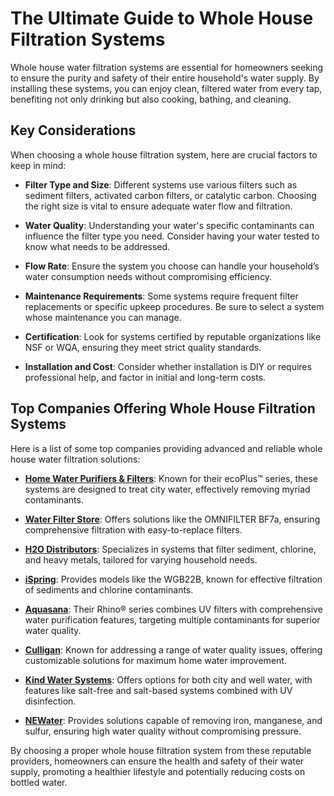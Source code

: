 # The Ultimate Guide to Whole House Filtration Systems

Whole house water filtration systems are essential for homeowners seeking to ensure the purity and safety of their entire household's water supply. By installing these systems, you can enjoy clean, filtered water from every tap, benefiting not only drinking but also cooking, bathing, and cleaning.

## Key Considerations

When choosing a whole house filtration system, here are crucial factors to keep in mind:

- **Filter Type and Size**: Different systems use various filters such as sediment filters, activated carbon filters, or catalytic carbon. Choosing the right size is vital to ensure adequate water flow and filtration.
  
- **Water Quality**: Understanding your water's specific contaminants can influence the filter type you need. Consider having your water tested to know what needs to be addressed.

- **Flow Rate**: Ensure the system you choose can handle your household’s water consumption needs without compromising efficiency.

- **Maintenance Requirements**: Some systems require frequent filter replacements or specific upkeep procedures. Be sure to select a system whose maintenance you can manage.

- **Certification**: Look for systems certified by reputable organizations like NSF or WQA, ensuring they meet strict quality standards.

- **Installation and Cost**: Consider whether installation is DIY or requires professional help, and factor in initial and long-term costs.

## Top Companies Offering Whole House Filtration Systems

Here is a list of some top companies providing advanced and reliable whole house water filtration solutions:

- **[Home Water Purifiers & Filters](/dir/home_water_purifiers__filters)**: Known for their ecoPlus™ series, these systems are designed to treat city water, effectively removing myriad contaminants.

- **[Water Filter Store](/dir/water_filter_store)**: Offers solutions like the OMNIFILTER BF7a, ensuring comprehensive filtration with easy-to-replace filters.

- **[H2O Distributors](/dir/h2o_distributors)**: Specializes in systems that filter sediment, chlorine, and heavy metals, tailored for varying household needs.

- **[iSpring](/dir/ispring)**: Provides models like the WGB22B, known for effective filtration of sediments and chlorine contaminants.

- **[Aquasana](/dir/aquasana)**: Their Rhino® series combines UV filters with comprehensive water purification features, targeting multiple contaminants for superior water quality.

- **[Culligan](/dir/culligan)**: Known for addressing a range of water quality issues, offering customizable solutions for maximum home water improvement.

- **[Kind Water Systems](/dir/kind_water_systems)**: Offers options for both city and well water, with features like salt-free and salt-based systems combined with UV disinfection.

- **[NEWater](/dir/newater)**: Provides solutions capable of removing iron, manganese, and sulfur, ensuring high water quality without compromising pressure.

By choosing a proper whole house filtration system from these reputable providers, homeowners can ensure the health and safety of their water supply, promoting a healthier lifestyle and potentially reducing costs on bottled water.